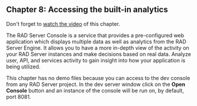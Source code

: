 ## Chapter 8: Accessing the built-in analytics

Don't forget to [watch the video](https://youtu.be/uDntdmokIyE) of this chapter. 

The RAD Server Console is a service that provides a pre-configured web application which displays multiple data as well as analytics from the RAD Server Engine. It allows you to have a more in-depth view of the activity on your RAD Server instances and make decisions based on real data. Analyze user, API, and services activity to gain insight into how your application is being utilized.

This chapter has no demo files because you can access to the dev console from any RAD Server project. In the dev server window click on the **Open Console** button and an instance of the console will be run on, by default, port 8081.